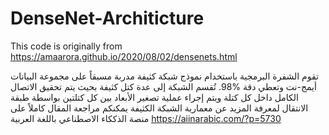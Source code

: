 # DenseNet-Architicture
This code is originally from
https://amaarora.github.io/2020/08/02/densenets.html

تقوم الشفرة البرمجية  باستخدام نموذج شبكة كثيفة مدربة مسبقاً على مجموعة البيانات أيمج-نت وتعطي دقة %98.
تُقسم الشبكة إلى عدة كتل كثيفة بحيث يتم تحقيق الاتصال الكامل داخل كل كتلة  ويتم إجراء عملية تصغير الأبعاد بين كل كتلتين بواسطة طبقة الانتقال
لمعرفة المزيد عن معمارية الشبكة الكثيفة يمكنكم مراجعة المقال كاملاً على منصة الذككاء الاصطناعي باللغة العربية 
https://aiinarabic.com/?p=5730
